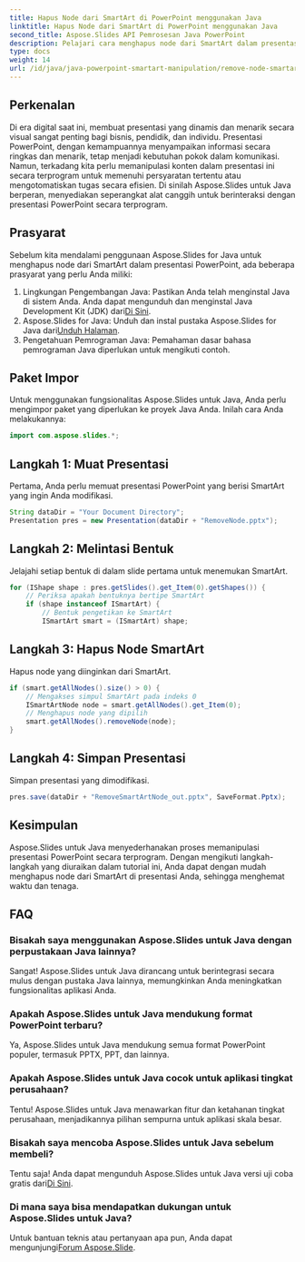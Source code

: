 ```yaml
---
title: Hapus Node dari SmartArt di PowerPoint menggunakan Java
linktitle: Hapus Node dari SmartArt di PowerPoint menggunakan Java
second_title: Aspose.Slides API Pemrosesan Java PowerPoint
description: Pelajari cara menghapus node dari SmartArt dalam presentasi PowerPoint menggunakan Aspose.Slides untuk Java secara efisien dan terprogram.
type: docs
weight: 14
url: /id/java/java-powerpoint-smartart-manipulation/remove-node-smartart-powerpoint-java/
---
```

## Perkenalan
Di era digital saat ini, membuat presentasi yang dinamis dan menarik secara visual sangat penting bagi bisnis, pendidik, dan individu. Presentasi PowerPoint, dengan kemampuannya menyampaikan informasi secara ringkas dan menarik, tetap menjadi kebutuhan pokok dalam komunikasi. Namun, terkadang kita perlu memanipulasi konten dalam presentasi ini secara terprogram untuk memenuhi persyaratan tertentu atau mengotomatiskan tugas secara efisien. Di sinilah Aspose.Slides untuk Java berperan, menyediakan seperangkat alat canggih untuk berinteraksi dengan presentasi PowerPoint secara terprogram.
## Prasyarat
Sebelum kita mendalami penggunaan Aspose.Slides for Java untuk menghapus node dari SmartArt dalam presentasi PowerPoint, ada beberapa prasyarat yang perlu Anda miliki:
1.  Lingkungan Pengembangan Java: Pastikan Anda telah menginstal Java di sistem Anda. Anda dapat mengunduh dan menginstal Java Development Kit (JDK) dari[Di Sini](https://www.oracle.com/java/technologies/javase-jdk11-downloads.html).
2.  Aspose.Slides for Java: Unduh dan instal pustaka Aspose.Slides for Java dari[Unduh Halaman](https://releases.aspose.com/slides/java/).
3. Pengetahuan Pemrograman Java: Pemahaman dasar bahasa pemrograman Java diperlukan untuk mengikuti contoh.

## Paket Impor
Untuk menggunakan fungsionalitas Aspose.Slides untuk Java, Anda perlu mengimpor paket yang diperlukan ke proyek Java Anda. Inilah cara Anda melakukannya:
```java
import com.aspose.slides.*;
```
## Langkah 1: Muat Presentasi
Pertama, Anda perlu memuat presentasi PowerPoint yang berisi SmartArt yang ingin Anda modifikasi.
```java
String dataDir = "Your Document Directory";
Presentation pres = new Presentation(dataDir + "RemoveNode.pptx");
```
## Langkah 2: Melintasi Bentuk
Jelajahi setiap bentuk di dalam slide pertama untuk menemukan SmartArt.
```java
for (IShape shape : pres.getSlides().get_Item(0).getShapes()) {
    // Periksa apakah bentuknya bertipe SmartArt
    if (shape instanceof ISmartArt) {
        // Bentuk pengetikan ke SmartArt
        ISmartArt smart = (ISmartArt) shape;
```
## Langkah 3: Hapus Node SmartArt
Hapus node yang diinginkan dari SmartArt.
```java
if (smart.getAllNodes().size() > 0) {
    // Mengakses simpul SmartArt pada indeks 0
    ISmartArtNode node = smart.getAllNodes().get_Item(0);
    // Menghapus node yang dipilih
    smart.getAllNodes().removeNode(node);
}
```
## Langkah 4: Simpan Presentasi
Simpan presentasi yang dimodifikasi.
```java
pres.save(dataDir + "RemoveSmartArtNode_out.pptx", SaveFormat.Pptx);
```

## Kesimpulan
Aspose.Slides untuk Java menyederhanakan proses memanipulasi presentasi PowerPoint secara terprogram. Dengan mengikuti langkah-langkah yang diuraikan dalam tutorial ini, Anda dapat dengan mudah menghapus node dari SmartArt di presentasi Anda, sehingga menghemat waktu dan tenaga.
## FAQ
### Bisakah saya menggunakan Aspose.Slides untuk Java dengan perpustakaan Java lainnya?
Sangat! Aspose.Slides untuk Java dirancang untuk berintegrasi secara mulus dengan pustaka Java lainnya, memungkinkan Anda meningkatkan fungsionalitas aplikasi Anda.
### Apakah Aspose.Slides untuk Java mendukung format PowerPoint terbaru?
Ya, Aspose.Slides untuk Java mendukung semua format PowerPoint populer, termasuk PPTX, PPT, dan lainnya.
### Apakah Aspose.Slides untuk Java cocok untuk aplikasi tingkat perusahaan?
Tentu! Aspose.Slides untuk Java menawarkan fitur dan ketahanan tingkat perusahaan, menjadikannya pilihan sempurna untuk aplikasi skala besar.
### Bisakah saya mencoba Aspose.Slides untuk Java sebelum membeli?
 Tentu saja! Anda dapat mengunduh Aspose.Slides untuk Java versi uji coba gratis dari[Di Sini](https://releases.aspose.com/).
### Di mana saya bisa mendapatkan dukungan untuk Aspose.Slides untuk Java?
 Untuk bantuan teknis atau pertanyaan apa pun, Anda dapat mengunjungi[Forum Aspose.Slide](https://forum.aspose.com/c/slides/11).